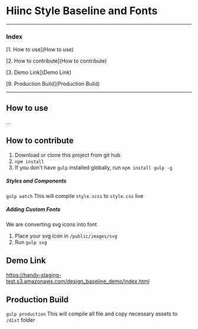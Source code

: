 # Hiinc Style Baseline and Fonts
---
### Index

[1. How to use](How to use)

[2. How to contribute](How to contribute)

[3. Demo Link](Demo Link)

[9. Production Build](Production Build)



---
## How to use
...

## How to contribute
1. Download or clone this project from git hub
2. `npm install`
3. If you don't have `gulp` installed globally, run `npm install gulp -g`

##### Styles and Components
`gulp watch`
This will compile `style.scss` to `style.css` live

##### Adding Custom Fonts
We are converting svg icons into font
1. Place your svg icon in `/public/images/svg`
2. Run `gulp svg`


## Demo Link
https://handy-staging-test.s3.amazonaws.com/design_baseline_demo/index.html





## Production Build
`gulp production`
This will compile all file and copy necessary assets to `/dist` folder
